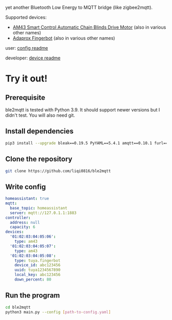 yet another Bluetooth Low Energy to MQTT bridge (like zigbee2mqtt).

Supported devices:
- [AM43 Smart Control Automatic Chain Blinds Drive Motor](https://www.a-okmotor.com/am43-smart-control-automatic-chain-blinds-drive-motor_p31.html) (also in various other names)
- [Adaprox Fingerbot](https://www.adaprox.io/products/fingerbot-plus-1?variant=40425967812813) (also in various other names)

user: [config readme](./config/README.md)

developer: [device readme](./device/README.md)

# Try it out!
## Prerequisite

ble2mqtt is tested with Python 3.9. It should support newer versions but I didn't test. You will also need git.

## Install dependencies

```bash
pip3 install --upgrade bleak==0.19.5 PyYAML==5.4.1 amqtt==0.10.1 furl==2.1.3 pyee==9.0.4 pycryptodome==3.16.0
```

## Clone the repository
```bash
git clone https://github.com/liqi0816/ble2mqtt
```

## Write config
```yaml
homeassistant: true
mqtt:
  base_topic: homeassistant
  server: mqtt://127.0.1.1:1883
controller:
  address: null
  capacity: 6
devices:
  '01:02:03:04:05:06':
    type: am43
  '01:02:03:04:05:07':
    type: am43
  '01:02:03:04:05:08':
    type: tuya.fingerbot
    device_id: abc123456
    uuid: tuya1234567890
    local_key: abc123456
    down_percent: 80
```

## Run the program
```bash
cd ble2mqtt
python3 main.py --config [path-to-config.yaml]
```
